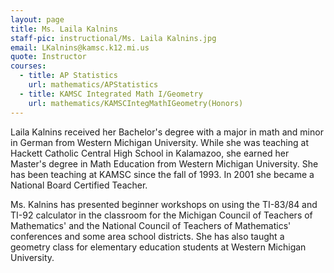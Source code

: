 ```yaml
---
layout: page
title: Ms. Laila Kalnins
staff-pic: instructional/Ms. Laila Kalnins.jpg
email: LKalnins@kamsc.k12.mi.us
quote: Instructor
courses:
  - title: AP Statistics
    url: mathematics/APStatistics
  - title: KAMSC Integrated Math I/Geometry
    url: mathematics/KAMSCIntegMathIGeometry(Honors)
---
```

Laila Kalnins received her Bachelor's degree with a major in math and minor in German from Western Michigan University. While she was teaching at Hackett Catholic Central High School in Kalamazoo, she earned her Master's degree in Math Education from Western Michigan University. She has been teaching at KAMSC since the fall of 1993.  In 2001 she became a National Board Certified Teacher.

Ms. Kalnins has presented beginner workshops on using the TI-83/84 and TI-92 calculator in the classroom for the Michigan Council of Teachers of Mathematics' and the National Council of Teachers of Mathematics' conferences and some area school districts. She has also taught a geometry class for elementary education students at Western Michigan University.